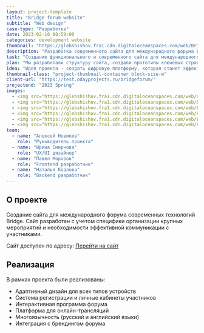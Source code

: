 ```yaml
---
layout: project-template
title: "Bridge forum website"
subtitle: "Web design"
case-type: "Разработка"
date: 2023-02-10 00:59:00
categories: development website
thumbnail: "https://glebshishov.fra1.cdn.digitaloceanspaces.com/web/Bridge-web/bridge-web-thumbnail.jpg"
description: "Разработка современного сайта для международного форума Bridge с функциями регистрации участников и онлайн-трансляций."
task: "Создание функционального и современного сайта для международного форума Bridge, который обеспечит эффективную коммуникацию с участниками и организацию мероприятия."
plan: "Мы разработали структуру сайта, создали прототипы ключевых страниц, реализовали систему регистрации участников и интегрировали платформу для онлайн-трансляций."
idea: "Идея проекта - создать цифровую платформу, которая станет эффективным инструментом для организации и проведения международного форума."
thumbnail-class: "project-thumbnail-container block-size-m"
client-url: "https://test.odayprojects.ru/bridgeforum/"
projectend: "2023 Spring"
images:
  - <img src="https://glebshishov.fra1.cdn.digitaloceanspaces.com/web/Bridge-web/bridge-web-1.jpg" class="project-image image-full-width" alt="bridge-web-1">
  - <img src="https://glebshishov.fra1.cdn.digitaloceanspaces.com/web/Bridge-web/bridge-web-2.jpg" class="project-image image-half-width" alt="bridge-web-2">
  - <img src="https://glebshishov.fra1.cdn.digitaloceanspaces.com/web/Bridge-web/bridge-web-3.jpg" class="project-image image-half-width" alt="bridge-web-3">
  - <img src="https://glebshishov.fra1.cdn.digitaloceanspaces.com/web/Bridge-web/bridge-web-4.jpg" class="project-image image-full-width" alt="bridge-web-4">
  - <img src="https://glebshishov.fra1.cdn.digitaloceanspaces.com/web/Bridge-web/bridge-web-5.jpg" class="project-image image-third-width" alt="bridge-web-5">
  - <img src="https://glebshishov.fra1.cdn.digitaloceanspaces.com/web/Bridge-web/bridge-web-6.jpg" class="project-image image-third-width" alt="bridge-web-6">
team:
  - name: "Алексей Новиков"
    role: "Руководитель проекта"
  - name: "Ирина Смирнова"
    role: "UX/UI дизайнер"
  - name: "Павел Морозов"
    role: "Frontend разработчик"
  - name: "Наталья Козлова"
    role: "Backend разработчик"
---
```


## О проекте

Создание сайта для международного форума современных технологий Bridge. Сайт разработан с учетом специфики организации крупных мероприятий и необходимости эффективной коммуникации с участниками.

Сайт доступен по адресу: <a href="https://test.odayprojects.ru/bridgeforum/" target="_blank">Перейти на сайт</a>

## Реализация

В рамках проекта были реализованы:
- Адаптивный дизайн для всех типов устройств
- Система регистрации и личные кабинеты участников
- Интерактивная программа форума
- Платформа для онлайн-трансляций
- Многоязычность (русский и английский языки)
- Интеграция с брендингом форума
